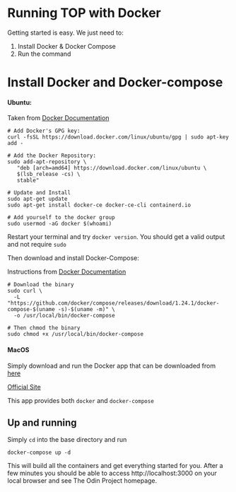 # Running TOP with Docker

Getting started is easy. We just need to:
1. Install Docker & Docker Compose
2. Run the command

# Install Docker and Docker-compose

#### Ubuntu:

Taken from [Docker Documentation](https://docs.docker.com/install/linux/docker-ce/ubuntu/)

```
# Add Docker's GPG key:
curl -fsSL https://download.docker.com/linux/ubuntu/gpg | sudo apt-key add -

# Add the Docker Repository:
sudo add-apt-repository \
   "deb [arch=amd64] https://download.docker.com/linux/ubuntu \
   $(lsb_release -cs) \
   stable"

# Update and Install
sudo apt-get update
sudo apt-get install docker-ce docker-ce-cli containerd.io

# Add yourself to the docker group
sudo usermod -aG docker $(whoami)
```

Restart your terminal and try `docker version`. You should get a valid output and not require `sudo`

Then download and install Docker-Compose:

Instructions from [Docker Documentation](https://docs.docker.com/compose/install/)

```
# Download the binary
sudo curl \
  -L "https://github.com/docker/compose/releases/download/1.24.1/docker-compose-$(uname -s)-$(uname -m)" \
  -o /usr/local/bin/docker-compose

# Then chmod the binary
sudo chmod +x /usr/local/bin/docker-compose
```


#### MacOS

Simply download and run the Docker app that can be downloaded from [here](https://download.docker.com/mac/stable/Docker.dmg)

[Official Site](https://hub.docker.com/editions/community/docker-ce-desktop-mac)

This app provides both `docker` and `docker-compose`

## Up and running

Simply `cd` into the base directory and run

```
docker-compose up -d
```

This will build all the containers and get everything started for you. After a few minutes you should be able to access http://localhost:3000 on your local browser and see The Odin Project homepage.